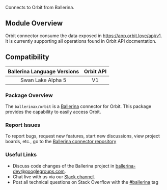 Connects to Orbit from Ballerina.

## Module Overview

Orbit connector consume the data exposed in https://app.orbit.love/api/v1. It is currently supporting all operations found in Orbit API docmentation.

## Compatibility

| Ballerina Language Versions  |             Orbit API             |
|:----------------------------:|:---------------------------------:|
|       Swan Lake Alpha 5      |                 V1                |

### Package Overview
The `ballerinax/orbit` is a [Ballerina](https://ballerina.io/) connector for Orbit.
This package provides the capability to easily access Orbit.
### Report Issues
To report bugs, request new features, start new discussions, view project boards, etc., go to the [Ballerina connector repository](link)
### Useful Links
- Discuss code changes of the Ballerina project in [ballerina-dev@googlegroups.com](mailto:ballerina-dev@googlegroups.com).
- Chat live with us via our [Slack channel](https://ballerina.io/community/slack/).
- Post all technical questions on Stack Overflow with the [#ballerina](https://stackoverflow.com/questions/tagged/ballerina) tag
